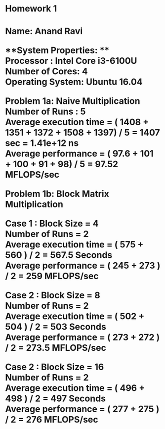 <h1>Homework 1<h1>

**Name: Anand Ravi**

**System Properties: **<br>
Processor : Intel Core i3-6100U<br>
Number of Cores: 4<br>
Operating System: Ubuntu 16.04<br>

**Problem 1a: Naive Multiplication**<br>
Number of Runs : 5<br>
Average execution time = ( 1408 + 1351 + 1372 + 1508 + 1397) / 5 = 1407 sec = 1.41e+12 ns<br>
Average performance = ( 97.6 + 101 + 100 + 91 + 98) / 5 = 97.52 MFLOPS/sec<br>

**Problem 1b: Block Matrix Multiplication**<br>

**Case 1 : Block Size = 4**<br>
Number of Runs = 2<br>
Average execution time = ( 575 + 560 ) / 2 = 567.5 Seconds<br>
Average performance = ( 245 + 273 ) / 2 = 259 MFLOPS/sec<br>

**Case 2 : Block Size = 8**<br>
Number of Runs = 2<br>
Average execution time = ( 502 + 504 ) / 2 = 503 Seconds<br>
Average performance = ( 273 + 272 ) / 2 = 273.5 MFLOPS/sec<br>

**Case 2 : Block Size = 16**<br>
Number of Runs = 2<br>
Average execution time = ( 496 + 498 ) / 2 = 497 Seconds<br>
Average performance = ( 277 + 275 ) / 2 = 276 MFLOPS/sec<br>
